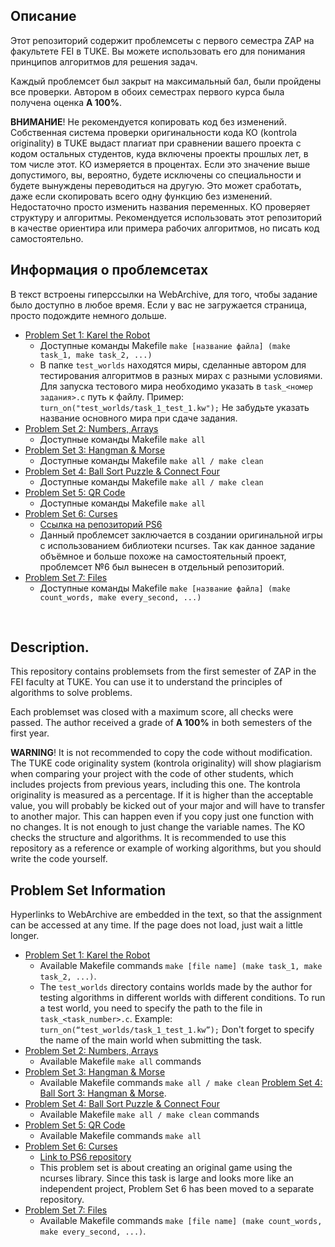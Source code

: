 ## Описание
Этот репозиторий содержит проблемсеты с первого семестра ZAP на факультете FEI в TUKE. Вы можете использовать его для понимания принципов алгоритмов для решения задач. 

Каждый проблемсет был закрыт на максимальный бал, были пройдены все проверки. Автором в обоих семестрах первого курса была получена оценка **A 100%**.

**ВНИМАНИЕ**! Не рекомендуется копировать код без изменений. Собственная система проверки оригинальности кода КО (kontrola originality) в TUKE выдаст плагиат при сравнении вашего проекта с кодом остальных студентов, куда включены проекты прошлых лет, в том числе этот. КО измеряется в процентах. Если это значение выше допустимого, вы, вероятно, будете исключены со специальности и будете вынуждены переводиться на другую. Это может сработать, даже если скопировать всего одну функцию без изменений. Недостаточно просто изменить названия переменных. КО проверяет структуру и алгоритмы. Рекомендуется использовать этот репозиторий в качестве ориентира или примера рабочих алгоритмов, но писать код самостоятельно. 
## Информация о проблемсетах
В текст встроены гиперссылки на WebArchive, для того, чтобы задание было доступно в любое время. Если у вас не загружается страница, просто подождите немного дольше.

 - [Problem Set 1: Karel the Robot](https://web.archive.org/web/20240324150342/https://kurzy.kpi.fei.tuke.sk/zap/problemsets/ps-01.html)
	 - Доступные команды Makefile `make [название файла] (make task_1, make task_2, ...)`
	 - В папке `test_worlds` находятся миры, сделанные автором для тестирования алгоритмов в разных мирах с разными условиями. Для запуска тестового мира необходимо указать в `task_<номер задания>.c` путь к файлу. Пример: `turn_on("test_worlds/task_1_test_1.kw");` Не забудьте указать название основного мира при сдаче задания.
 - [Problem Set 2: Numbers, Arrays](https://web.archive.org/web/20240324150342/https://kurzy.kpi.fei.tuke.sk/zap/problemsets/ps-02.html)
	 - Доступные команды Makefile `make all`
 - [Problem Set 3: Hangman & Morse](https://web.archive.org/web/20240324150342/https://kurzy.kpi.fei.tuke.sk/zap/problemsets/ps-03.html)
	 - Доступные команды Makefile `make all / make clean`
 - [Problem Set 4: Ball Sort Puzzle & Connect Four](https://web.archive.org/web/20240324150342/https://kurzy.kpi.fei.tuke.sk/zap/problemsets/ps-04.html)
 	 - Доступные команды Makefile `make all / make clean`
 - [Problem Set 5: QR Code](https://web.archive.org/web/20240324150344/https://kurzy.kpi.fei.tuke.sk/zap/problemsets/ps-05.html)
	 - Доступные команды Makefile `make all`
 - [Problem Set 6: Curses](https://web.archive.org/web/20240324150344/https://kurzy.kpi.fei.tuke.sk/zap/problemsets/ps-06.html)
	 - [Ссылка на репозиторий PS6](https://github.com/mon1t0r/Pac-Man-ASCII)
	 - Данный проблемсет заключается в создании оригинальной игры с использованием библиотеки ncurses. Так как данное задание объёмное и больше похоже на самостоятельный проект, проблемсет №6 был вынесен в отдельный репозиторий.
 - [Problem Set 7: Files](https://web.archive.org/web/20240324150342/https://kurzy.kpi.fei.tuke.sk/zap/problemsets/ps-07.html)
	 - Доступные команды Makefile `make [название файла] (make count_words, make every_second, ...)`

 
## Description.
This repository contains problemsets from the first semester of ZAP in the FEI faculty at TUKE. You can use it to understand the principles of algorithms to solve problems. 

Each problemset was closed with a maximum score, all checks were passed. The author received a grade of **A 100%** in both semesters of the first year.

**WARNING**! It is not recommended to copy the code without modification. The TUKE code originality system (kontrola originality) will show plagiarism when comparing your project with the code of other students, which includes projects from previous years, including this one. The kontrola originality is measured as a percentage. If it is higher than the acceptable value, you will probably be kicked out of your major and will have to transfer to another major. This can happen even if you copy just one function with no changes. It is not enough to just change the variable names. The KO checks the structure and algorithms. It is recommended to use this repository as a reference or example of working algorithms, but you should write the code yourself. 

## Problem Set Information
Hyperlinks to WebArchive are embedded in the text, so that the assignment can be accessed at any time. If the page does not load, just wait a little longer.

 - [Problem Set 1: Karel the Robot](https://web.archive.org/web/20240324150342/https://kurzy.kpi.fei.tuke.sk/zap/problemsets/ps-01.html)
	 - Available Makefile commands `make [file name] (make task_1, make task_2, ...)`.
	 - The `test_worlds` directory contains worlds made by the author for testing algorithms in different worlds with different conditions. To run a test world, you need to specify the path to the file in `task_<task_number>.c`. Example: `turn_on(“test_worlds/task_1_test_1.kw”);` Don't forget to specify the name of the main world when submitting the task.
 - [Problem Set 2: Numbers, Arrays](https://web.archive.org/web/20240324150342/https://kurzy.kpi.fei.tuke.sk/zap/problemsets/ps-02.html)
	 - Available Makefile `make all` commands
 - [Problem Set 3: Hangman & Morse](https://web.archive.org/web/20240324150342/https://kurzy.kpi.fei.tuke.sk/zap/problemsets/ps-03.html)
	 - Available Makefile commands `make all / make clean` [Problem Set 4: Ball Sort 3: Hangman & Morse]().
 - [Problem Set 4: Ball Sort Puzzle & Connect Four](https://web.archive.org/web/20240324150342/https://kurzy.kpi.fei.tuke.sk/zap/problemsets/ps-04.html)
 	 - Available Makefile `make all / make clean` commands
 - [Problem Set 5: QR Code](https://web.archive.org/web/20240324150344/https://kurzy.kpi.fei.tuke.sk/zap/problemsets/ps-05.html)
	 - Available Makefile commands `make all`
 - [Problem Set 6: Curses](https://web.archive.org/web/20240324150344/https://kurzy.kpi.fei.tuke.sk/zap/problemsets/ps-06.html)
	 - [Link to PS6 repository](https://github.com/mon1t0r/Pac-Man-ASCII)
	 - This problem set is about creating an original game using the ncurses library. Since this task is large and looks more like an independent project, Problem Set 6 has been moved to a separate repository.
 - [Problem Set 7: Files](https://web.archive.org/web/20240324150342/https://kurzy.kpi.fei.tuke.sk/zap/problemsets/ps-07.html)
   - Available Makefile commands `make [file name] (make count_words, make every_second, ...)`.
